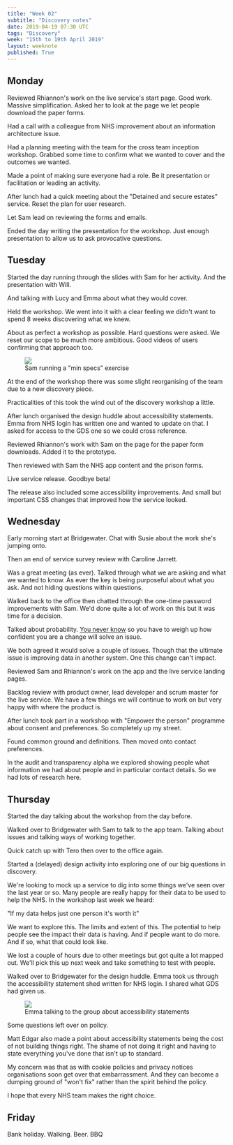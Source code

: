 ```yaml
---
title: "Week 02"
subtitle: "Discovery notes"
date: 2019-04-19 07:30 UTC
tags: "Discovery"
week: "15th to 19th April 2019"
layout: weeknote
published: True
---
```


## Monday

Reviewed Rhiannon's work on the live service's start page. Good work. Massive simplification. Asked her to look at the page we let people download the paper forms.

Had a call with a colleague from NHS improvement about an information architecture issue.

Had a planning meeting with the team for the cross team inception workshop. Grabbed some time to confirm what we wanted to cover and the outcomes we wanted.

Made a point of making sure everyone had a role. Be it presentation or facilitation or leading an activity.

After lunch had a quick meeting about the "Detained and secure estates" service. Reset the plan for user research.

Let Sam lead on reviewing the forms and emails.

Ended the day writing the presentation for the workshop. Just enough presentation to allow us to ask provocative questions.

## Tuesday

Started the day running through the slides with Sam for her activity. And the presentation with Will.

And talking with Lucy and Emma about what they would cover.

Held the workshop. We went into it with a clear feeling we didn't want to spend 8 weeks discovering what we knew.

About as perfect a workshop as possible. Hard questions were asked. We reset our scope to be much more ambitious. Good videos of users confirming that approach too.

<figure class="noir">
  <img src="/images/sam_at_workshop.jpg"/>
  <figcaption>Sam running a "min specs" exercise</figcaption>
</figure>

At the end of the workshop there was some slight reorganising of the team due to a new discovery piece.

Practicalities of this took the wind out of the discovery workshop a little.

After lunch organised the design huddle about accessibility statements. Emma from NHS login has written one and wanted to update on that. I asked for access to the GDS one so we could cross reference.

Reviewed Rhiannon's work with Sam on the page for the paper form downloads. Added it to the prototype.

Then reviewed with Sam the NHS app content and the prison forms.

Live service release. Goodbye beta!

The release also included some accessibility improvements. And small but important CSS changes that improved how the service looked.

## Wednesday

Early morning start at Bridgewater. Chat with Susie about the work she's jumping onto.

Then an end of service survey review with Caroline Jarrett.

Was a great meeting (as ever). Talked through what we are asking and what we wanted to know.  As ever the key is being purposeful about what you ask. And not hiding questions within questions.

Walked back to the office then chatted through the one-time password improvements with Sam. We'd done quite a lot of work on this but it was time for a decision.

Talked about probability. [You never know](https://grillopress.github.io/2019/03/26/you-never-know-you-know.html) so you have to weigh up how confident you are a change will solve an issue.

We both agreed it would solve a couple of issues. Though that the ultimate issue is improving data in another system. One this change can't impact.

Reviewed Sam and Rhiannon's work on the app and the live service landing pages.

Backlog review with product owner, lead developer and scrum master for the live service. We have a few things we will continue to work on but very happy with where the product is.

After lunch took part in a workshop with "Empower the person" programme about consent and preferences. So completely up my street.

Found common ground and definitions. Then moved onto contact preferences.

In the audit and transparency alpha we explored showing people what information we had about people and in particular contact details. So we had lots of research here.

## Thursday

Started the day talking about the workshop from the day before.

Walked over to Bridgewater with Sam to talk to the app team. Talking about issues and talking ways of working together.

Quick catch up with Tero then over to the office again.

Started a (delayed) design activity into exploring one of our big questions in discovery.

We're looking to mock up a service to dig into some things we've seen over the last year or so.
Many people are really happy for their data to be used to help the NHS. In the workshop last week we heard:

"If my data helps just one person it's worth it"

We want to explore this. The limits and extent of this. The potential to help people see the impact their data is having. And if people want to do more. And if so, what that could look like.

We lost a couple of hours due to other meetings but got quite a lot mapped out. We'll pick this up next week and take something to test with people.

Walked over to Bridgewater for the design huddle. Emma took us through the accessibility statement shed written for NHS login. I shared what GDS had given us.

<figure class="noir">
  <img src="/images/emma_at_the_huddle.jpg"/>
  <figcaption>Emma talking to the group about accessibility statements</figcaption>
</figure>

Some questions left over on policy.

Matt Edgar also made a point about accessibility statements being the cost of not building things right. The shame of not doing it right and having to state everything you've done that isn't up to standard.

My concern was that as with cookie policies and privacy notices organisations soon get over that embarrassment. And they can become a dumping ground of "won't fix" rather than the spirit behind the policy.

I hope that every NHS team makes the right choice.

## Friday

Bank holiday. Walking. Beer. BBQ
